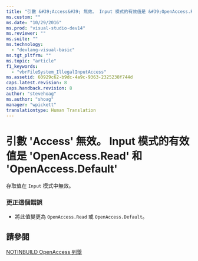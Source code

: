 ```yaml
---
title: "引數 &#39;Access&#39; 無效。 Input 模式的有效值是 &#39;OpenAccess.Read&#39; 和 &#39;OpenAccess.Default&#39; | Microsoft Docs"
ms.custom: ""
ms.date: "10/29/2016"
ms.prod: "visual-studio-dev14"
ms.reviewer: ""
ms.suite: ""
ms.technology: 
  - "devlang-visual-basic"
ms.tgt_pltfrm: ""
ms.topic: "article"
f1_keywords: 
  - "vbrFileSystem_IllegalInputAccess"
ms.assetid: 60929c62-b9dc-4a9c-9363-2325238f744d
caps.latest.revision: 8
caps.handback.revision: 8
author: "stevehoag"
ms.author: "shoag"
manager: "wpickett"
translationtype: Human Translation
---
```

# 引數 &#39;Access&#39; 無效。 Input 模式的有效值是 &#39;OpenAccess.Read&#39; 和 &#39;OpenAccess.Default&#39;
存取值在 `Input` 模式中無效。  
  
### 更正這個錯誤  
  
-   將此值變更為 `OpenAccess.Read` 或 `OpenAccess.Default`。  
  
## 請參閱  
 [NOTINBUILD OpenAccess 列舉](http://msdn.microsoft.com/zh-tw/90e29e92-1535-4754-9951-4579ccc8eda1)